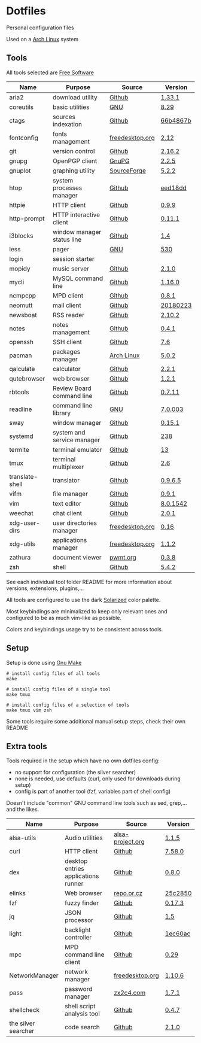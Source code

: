 # Dotfiles

Personal configuration files

Used on a [Arch Linux](https://www.archlinux.org/) system

## Tools

All tools selected are [Free Software](https://www.gnu.org/philosophy/free-sw.en.html)

| Name                   | Purpose                              | Source                                                                 | Version                                                                                                                               |
|------------------------|--------------------------------------|------------------------------------------------------------------------|---------------------------------------------------------------------------------------------------------------------------------------|
| aria2                  | download utility                     | [Github](https://github.com/aria2/aria2)                               | [1.33.1](https://github.com/aria2/aria2/releases/tag/release-1.33.1)                                                                  |
| coreutils              | basic utilities                      | [GNU](http://git.savannah.gnu.org/cgit/coreutils.git/)                 | [8.29](http://git.savannah.gnu.org/cgit/coreutils.git/tag/?h=v8.29)                                                                   |
| ctags                  | sources indexation                   | [Github](https://github.com/universal-ctags/ctags)                     | [66b4867b](https://github.com/universal-ctags/ctags/commit/66b4867b290f3d0925dbc868d11a90740a583479)                                  |
| fontconfig             | fonts management                     | [freedesktop.org](https://cgit.freedesktop.org/fontconfig/)            | [2.12](https://cgit.freedesktop.org/fontconfig/commit/?h=fc-2-12&id=665584a19b0ec227c93643ffb0540d11ac8ecf7f)                         |
| git                    | version control                      | [Github](https://github.com/git/git)                                   | [2.16.2](https://github.com/git/git/releases/tag/v2.16.2)                                                                             |
| gnupg                  | OpenPGP client                       | [GnuPG](https://git.gnupg.org/cgi-bin/gitweb.cgi?p=gnupg.git)          | [2.2.5](https://git.gnupg.org/cgi-bin/gitweb.cgi?p=gnupg.git;a=tag;h=gnupg-2.2.5)                                                     |
| gnuplot                | graphing utility                     | [SourceForge](https://sourceforge.net/p/gnuplot/gnuplot-main/)         | [5.2.2](https://sourceforge.net/p/gnuplot/gnuplot-main/ci/5.2.2/tree/)                                                                |
| htop                   | system processes manager             | [Github](https://github.com/KoffeinFlummi/htop-vim)                    | [eed18dd](https://github.com/hishamhm/htop/commit/eed18dd1079a6a5212df4cd56340da62971bb450)                                           |
| httpie                 | HTTP client                          | [Github](https://github.com/jakubroztocil/httpie)                      | [0.9.9](https://pypi.python.org/packages/28/93/4ebf2de4bc74bd517a27a600b2b23a5254a20f28e6e36fc876fd98f7a51b/httpie-0.9.9.tar.gz)      |
| http-prompt            | HTTP interactive client              | [Github](https://github.com/eliangcs/http-prompt)                      | [0.11.1](https://github.com/eliangcs/http-prompt/releases/tag/v0.11.1)                                                                |
| i3blocks               | window manager status line           | [Github](https://github.com/vivien/i3blocks)                           | [1.4](https://github.com/vivien/i3blocks/releases/tag/1.4)                                                                            |
| less                   | pager                                | [GNU](http://ftp.gnu.org/gnu/less/)                                    | [530](http://ftp.gnu.org/gnu/less/less-530.tar.gz)                                                                                    |
| login                  | session starter                      |                                                                        |                                                                                                                                       |
| mopidy                 | music server                         | [Github](https://github.com/mopidy/mopidy)                             | [2.1.0](https://github.com/mopidy/mopidy/releases/tag/v2.1.0)                                                                         |
| mycli                  | MySQL command line                   | [Github](https://github.com/dbcli/mycli)                               | [1.16.0](https://github.com/dbcli/mycli/releases/tag/v1.16.0)                                                                         |
| ncmpcpp                | MPD client                           | [Github](https://github.com/arybczak/ncmpcpp)                          | [0.8.1](https://github.com/arybczak/ncmpcpp/releases/tag/0.8.1)                                                                       |
| neomutt                | mail client                          | [Github](https://github.com/neomutt/neomutt)                           | [20180223](https://github.com/neomutt/neomutt/releases/tag/neomutt-20180223)                                                          |
| newsboat               | RSS reader                           | [Github](https://github.com/newsboat/newsboat)                         | [2.10.2](https://github.com/newsboat/newsboat/releases/tag/r2.10.2)                                                                   |
| notes                  | notes management                     | [Github](https://github.com/pimterry/notes)                            | [0.4.1](https://github.com/pimterry/notes/releases/tag/v0.4.1)                                                                        |
| openssh                | SSH client                           | [Github](https://github.com/openssh/openssh-portable)                  | [7.6](https://github.com/openssh/openssh-portable/releases/tag/V_7_6_P1)                                                              |
| pacman                 | packages manager                     | [Arch Linux](https://git.archlinux.org/pacman.git)                     | [5.0.2](https://git.archlinux.org/pacman.git/tag/?h=v5.0.2)                                                                           |
| qalculate              | calculator                           | [Github](https://github.com/Qalculate/libqalculate)                    | [2.2.1](https://github.com/Qalculate/libqalculate/releases/tag/v2.2.1)                                                                |
| qutebrowser            | web browser                          | [Github](https://github.com/qutebrowser/qutebrowser)                   | [1.2.1](https://github.com/qutebrowser/qutebrowser/releases/tag/v1.2.1)                                                               |
| rbtools                | Review Board command line            | [Github](https://github.com/reviewboard/rbtools)                       | [0.7.11](https://github.com/reviewboard/rbtools/releases/tag/release-0.7.11)                                                          |
| readline               | command line library                 | [GNU](http://git.savannah.gnu.org/cgit/readline.git/)                  | [7.0.003](http://git.savannah.gnu.org/cgit/readline.git/commit/?id=6c32f81cd66bbe86218469063690c84205661a5e)                          |
| sway                   | window manager                       | [Github](https://github.com/swaywm/sway)                               | [0.15.1](https://github.com/swaywm/sway/releases/tag/0.15.1)                                                                          |
| systemd                | system and service manager           | [Github](https://github.com/systemd/systemd)                           | [238](https://github.com/systemd/systemd/releases/tag/v238)                                                                           |
| termite                | terminal emulator                    | [Github](https://github.com/thestinger/termite)                        | [13](https://github.com/thestinger/termite/releases/tag/v13)                                                                          |
| tmux                   | terminal multiplexer                 | [Github](https://github.com/tmux/tmux)                                 | [2.6](https://github.com/tmux/tmux/releases/tag/2.6)                                                                                  |
| translate-shell        | translator                           | [Github](https://github.com/soimort/translate-shell)                   | [0.9.6.5](https://github.com/soimort/translate-shell/releases/tag/v0.9.6.5)                                                           |
| vifm                   | file manager                         | [Github](https://github.com/vifm/vifm)                                 | [0.9.1](https://github.com/vifm/vifm/releases/tag/v0.9.1)                                                                             |
| vim                    | text editor                          | [Github](https://github.com/vim/vim)                                   | [8.0.1542](https://github.com/vim/vim/releases/tag/v8.0.1542)                                                                         |
| weechat                | chat client                          | [Github](https://github.com/weechat/weechat)                           | [2.0.1](https://github.com/weechat/weechat/releases/tag/v2.0.1)                                                                       |
| xdg-user-dirs          | user directories manager             | [freedesktop.org](https://cgit.freedesktop.org/xdg/xdg-user-dirs/)     | [0.16](https://cgit.freedesktop.org/xdg/xdg-user-dirs/tag/?id=0.16)                                                                   |
| xdg-utils              | applications manager                 | [freedesktop.org](https://cgit.freedesktop.org/xdg/xdg-utils/)         | [1.1.2](https://cgit.freedesktop.org/xdg/xdg-utils/tag/?id=v1.1.2)                                                                    |
| zathura                | document viewer                      | [pwmt.org](https://git.pwmt.org/pwmt/zathura)                          | [0.3.8](https://git.pwmt.org/pwmt/zathura/tags/0.3.8)                                                                                 |
| zsh                    | shell                                | [Github](https://github.com/zsh-users/zsh)                             | [5.4.2](https://github.com/zsh-users/zsh/releases/tag/zsh-5.4.2)                                                                      |

See each individual tool folder README for more information
about versions, extensions, plugins,...

All tools are configured to use the dark
[Solarized](http://ethanschoonover.com/solarized) color palette.

Most keybindings are minimalized to keep only relevant ones
and configured to be as much vim-like as possible.

Colors and keybindings usage try to be consistent across tools.


## Setup

Setup is done using [Gnu Make](https://www.gnu.org/software/make/)

```shell
# install config files of all tools
make

# install config files of a single tool
make tmux

# install config files of a selection of tools
make tmux vim zsh
```

Some tools require some additional manual setup steps, check their own README


## Extra tools

Tools required in the setup which have no own dotfiles config:
- no support for configuration (the silver searcher)
- none is needed, use defaults (curl, only used for downloads during setup)
- config is part of another tool (fzf, variables part of shell config)

Doesn't include "common" GNU command line tools
such as sed, grep,... and the likes.

| Name                   | Purpose                              | Source                                                                                 | Version                                                                                                                |
|------------------------|--------------------------------------|----------------------------------------------------------------------------------------|------------------------------------------------------------------------------------------------------------------------|
| alsa-utils             | Audio utilities                      | [alsa-project.org](http://git.alsa-project.org/?p=alsa-utils.git)                      | [1.1.5](http://git.alsa-project.org/?p=alsa-utils.git;a=tag;h=v1.1.5)                                                  |
| curl                   | HTTP client                          | [Github](https://github.com/curl/curl)                                                 | [7.58.0](https://github.com/curl/curl/releases/tag/curl-7_58_0)                                                        |
| dex                    | desktop entries applications runner  | [Github](https://github.com/jceb/dex)                                                  | [0.8.0](https://github.com/jceb/dex/releases/tag/v0.8.0)                                                               |
| elinks                 | Web browser                          | [repo.or.cz](http://repo.or.cz/elinks.git)                                             | [25c2850](http://repo.or.cz/elinks.git/commit/25c2850b597ee9a89bda8920e7f3d65ac3ac7e01)                                |
| fzf                    | fuzzy finder                         | [Github](https://github.com/junegunn/fzf)                                              | [0.17.3](https://github.com/junegunn/fzf/releases/tag/0.17.3)                                                          |
| jq                     | JSON processor                       | [Github](https://github.com/stedolan/jq)                                               | [1.5](https://github.com/stedolan/jq/releases/tag/jq-1.5)                                                              |
| light                  | backlight controller                 | [Github](https://github.com/haikarainen/light)                                         | [1ec60ac](https://github.com/haikarainen/light/commit/1ec60ac183cf1b04ff46897ad095ce7704225d80)                        |
| mpc                    | MPD command line client              | [Github](https://github.com/MusicPlayerDaemon)                                         | [0.29](https://github.com/MusicPlayerDaemon/mpc/releases/tag/v0.29)                                                    |
| NetworkManager         | network manager                      | [freedesktop.org](https://cgit.freedesktop.org/NetworkManager/NetworkManager)          | [1.10.6](https://cgit.freedesktop.org/NetworkManager/NetworkManager/tag/?h=1.10.6)                                     |
| pass                   | password manager                     | [zx2c4.com](https://git.zx2c4.com/password-store/)                                     | [1.7.1](https://git.zx2c4.com/password-store/tag/?h=1.7.1)                                                             |
| shellcheck             | shell script analysis tool           | [Github](https://github.com/koalaman/shellcheck)                                       | [0.4.7](https://github.com/koalaman/shellcheck/releases/tag/v0.4.7)                                                    |
| the silver searcher    | code search                          | [Github](https://github.com/ggreer/the_silver_searcher)                                | [2.1.0](https://github.com/ggreer/the_silver_searcher/releases/tag/2.1.0)                                              |
